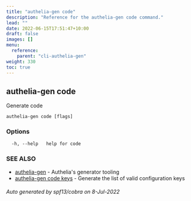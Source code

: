 ```yaml
---
title: "authelia-gen code"
description: "Reference for the authelia-gen code command."
lead: ""
date: 2022-06-15T17:51:47+10:00
draft: false
images: []
menu:
  reference:
    parent: "cli-authelia-gen"
weight: 330
toc: true
---
```


## authelia-gen code

Generate code

```
authelia-gen code [flags]
```

### Options

```
  -h, --help   help for code
```

### SEE ALSO

* [authelia-gen](authelia-gen.md)	 - Authelia's generator tooling
* [authelia-gen code keys](authelia-gen_code_keys.md)	 - Generate the list of valid configuration keys

###### Auto generated by spf13/cobra on 8-Jul-2022
